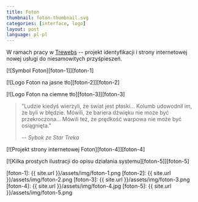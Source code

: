 ```yaml
---
title: Foton
thumbnail: foton-thumbnail.svg
categories: [interface, logo]
layout: post
language: pl-pl
---
```


W ramach pracy w [Trewebs](http://trewebs.com) -- projekt identyfikacji i strony internetowej nowej usługi do niesamowitych przyśpieszeń.

[![Symbol Foton][foton-1]][foton-1]

[![Logo Foton na jasne tło][foton-2]][foton-2]

[![Logo Foton na ciemne tło][foton-3]][foton-3]

> "Ludzie kiedyś wierzyli, że świat jest płaski... Kolumb udowodnił im, że byli w błędzie. Mówili, że bariera dźwięku nie może być przekroczona... Mówili też, że prędkość warpowa nie może być osiągnięta."
>
> -- <cite>Sybok ze Star Treka</cite>

[![Projekt strony internetowej Foton][foton-4]][foton-4]

[![Kilka prostych ilustracji do opisu działania systemu][foton-5]][foton-5]

[foton-1]: {{ site.url }}/assets/img/foton-1.png
[foton-2]: {{ site.url }}/assets/img/foton-2.png
[foton-3]: {{ site.url }}/assets/img/foton-3.png
[foton-4]: {{ site.url }}/assets/img/foton-4.jpg
[foton-5]: {{ site.url }}/assets/img/foton-5.png